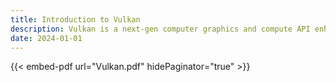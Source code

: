 ```yaml
---
title: Introduction to Vulkan
description: Vulkan is a next-gen computer graphics and compute API enhanced by multi-threading and modern GPUs
date: 2024-01-01
---
```


{{< embed-pdf url="Vulkan.pdf" hidePaginator="true" >}}